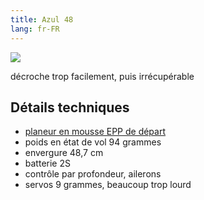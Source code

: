 ```yaml
---
title: Azul 48
lang: fr-FR
---
```


![](https://photos.app.goo.gl/XQiHF7AeevbZzgA46)

décroche trop facilement, puis irrécupérable

## Détails techniques

- [planeur en mousse EPP de départ](https://www.aliexpress.com/item/1005003951478663.html)
- poids en état de vol 94 grammes
- envergure 48,7 cm
- batterie 2S
- contrôle par profondeur, ailerons
- servos 9 grammes, beaucoup trop lourd


